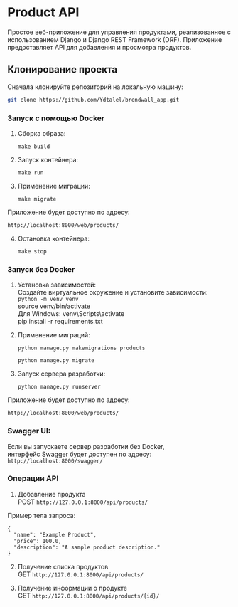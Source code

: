 # Product API

Простое веб-приложение для управления продуктами, реализованное с использованием Django и Django REST Framework (DRF). Приложение предоставляет API для добавления и просмотра продуктов.

## Клонирование проекта

Сначала клонируйте репозиторий на локальную машину:

```bash
git clone https://github.com/Ydtalel/brendwall_app.git
```
### Запуск с помощью Docker

1. Сборка образа:  

    `make build`

2. Запуск контейнера:

    `make run`
3. Применение миграции:

   `make migrate`

Приложение будет доступно по адресу:   

`http://localhost:8000/web/products/`

4. Остановка контейнера:

   `make stop`

### Запуск без Docker

1. Установка зависимостей:  
Создайте виртуальное окружение и установите зависимости:  
`python -m venv venv`  
source venv/bin/activate   
Для Windows: venv\Scripts\activate  
pip install -r requirements.txt


2. Применение миграций:  

   `python manage.py makemigrations products`  

   `python manage.py migrate`


3. Запуск сервера разработки:  

   `python manage.py runserver`  

Приложение будет доступно по адресу:  

`http://localhost:8000/web/products/`

### Swagger UI:
Если вы запускаете сервер разработки без Docker,  
интерфейс Swagger будет доступен по адресу:  
`http://localhost:8000/swagger/`

### Операции API
1. Добавление продукта  
POST `http://127.0.0.1:8000/api/products/`

Пример тела запроса:
```
{
  "name": "Example Product",
  "price": 100.0,
  "description": "A sample product description."
}
```
2. Получение списка продуктов  
GET `http://127.0.0.1:8000/api/products/`


3. Получение информации о продукте  
GET `http://127.0.0.1:8000/api/products/{id}/`
